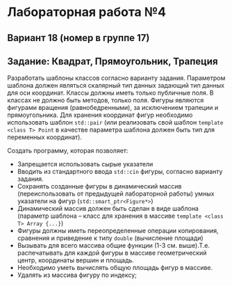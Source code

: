 # Лабораторная работа №4
## Вариант 18 (номер в группе 17)
## Задание: Квадрат, Прямоугольник, Трапеция
Разработать шаблоны классов согласно варианту задания. Параметром шаблона должен являться скалярный тип данных задающий тип данных для оси координат. Классы должны иметь только публичные поля. В классах не должно быть методов, только поля. Фигуры являются фигурами вращения (равнобедренными), за исключением трапеции и прямоугольника. Для хранения координат фигур необходимо использовать шаблон `std::pair` (или реализовать свой шаблон `template <class T> Point` в качестве параметра шаблона должен быть тип для переменных
координат).

Создать программу, которая позволяет:
- Запрещается использовать сырые указатели
- Вводить из стандартного ввода `std::cin` фигуры, согласно варианту задания.
- Сохранять созданные фигуры в динамический массив (переиспользовать от предыдущей лабораторной работы) умных указатели на фигур (`std::smart_ptr<Figure*>`)
- Динамический массив должен быть сделан в виде шаблона (параметр шаблона – класс для хранения в массиве `template <class T> Array {...}`)
- Фигуры должны иметь переопределенные операции копирования, сравнения и приведение к типу `double` (вычисление площади)
- Вызывать для всего массива общие функции (1-3 см. выше).Т.е. распечатывать для каждой фигуры в массиве геометрический центр, координаты вершин и площадь.
- Необходимо уметь вычислять общую площадь фигур в массиве.
- Удалять из массива фигуру по индексу;